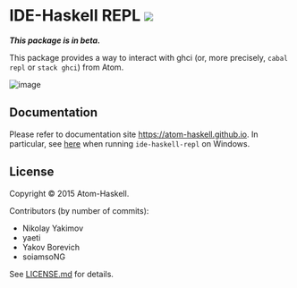 # IDE-Haskell REPL ![](https://david-dm.org/atom-haskell/ide-haskell-repl.svg)

***This package is in beta.***

This package provides a way to interact with ghci (or, more precisely, `cabal repl` or `stack ghci`) from Atom.

![image](https://cloud.githubusercontent.com/assets/7275622/24383478/c3ae1ae4-1365-11e7-88a6-0c4877b23fc1.png)

## Documentation

Please refer to documentation site https://atom-haskell.github.io. In particular, see [here](https://atom-haskell.github.io/extra-packages/ide-haskell-repl/#using-on-windows) when running `ide-haskell-repl` on Windows.

## License

Copyright © 2015 Atom-Haskell.

Contributors (by number of commits):

<!-- BEGIN CONTRIBUTORS LIST -->
* Nikolay Yakimov
* yaeti
* Yakov Borevich
* soiamsoNG

<!-- END CONTRIBUTORS LIST -->

See [LICENSE.md][LICENSE] for details.

[LICENSE]: https://github.com/atom-haskell/ide-haskell-repl/blob/master/LICENSE.md
